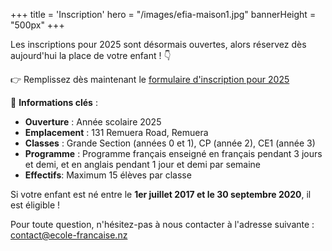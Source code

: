 +++
title = 'Inscription'
hero = "/images/efia-maison1.jpg"
bannerHeight = "500px"
+++

Les inscriptions pour 2025 sont désormais ouvertes, alors réservez dès aujourd'hui la place de votre enfant&nbsp;! 👇

👉 Remplissez dès maintenant le [formulaire d'inscription pour 2025](https://ecole-francaise.nz/efia_application_form.pdf)

🔑 **Informations clés**&nbsp;:

- **Ouverture**&nbsp;: Année scolaire 2025
- **Emplacement**&nbsp;: 131 Remuera Road, Remuera
- **Classes**&nbsp;: Grande Section (années 0 et 1), CP (année 2), CE1 (année 3)
- **Programme**&nbsp;: Programme français enseigné en français pendant 3 jours et demi, et en anglais pendant 1 jour et demi par semaine
- **Effectifs**: Maximum 15 élèves par classe

Si votre enfant est né entre le **1er juillet 2017 et le 30 septembre 2020**, il est éligible&nbsp;!


Pour toute question, n'hésitez-pas à nous contacter à l'adresse suivante&nbsp;: contact@ecole-francaise.nz
